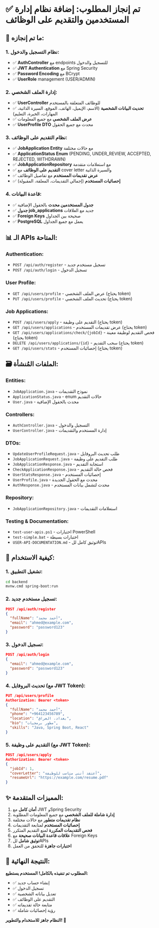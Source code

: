 # ✅ تم إنجاز المطلوب: إضافة نظام إدارة المستخدمين والتقديم على الوظائف

## 🎯 ما تم إنجازه:

### 1. **نظام التسجيل والدخول:**

- ✅ **AuthController** مع endpoints للتسجيل والدخول
- ✅ **JWT Authentication** مع Spring Security
- ✅ **Password Encoding** مع BCrypt
- ✅ **UserRole** management (USER/ADMIN)

### 2. **إدارة الملف الشخصي:**

- ✅ **UserController** للوظائف المتعلقة بالمستخدم
- ✅ **تحديث البيانات الشخصية** (الاسم، الإيميل، الهاتف، الموقع، السيرة الذاتية، المهارات، الخبرة، التعليم)
- ✅ **عرض الملف الشخصي** مع جميع المعلومات
- ✅ **UserProfile DTO** محدث مع جميع الحقول

### 3. **نظام التقديم على الوظائف:**

- ✅ **JobApplication Entity** مع حالات مختلفة
- ✅ **ApplicationStatus Enum** (PENDING, UNDER_REVIEW, ACCEPTED, REJECTED, WITHDRAWN)
- ✅ **JobApplicationRepository** مع استعلامات متقدمة
- ✅ **التقديم على الوظائف** مع cover letter والسيرة الذاتية
- ✅ **عرض تقديمات المستخدم** مع تفاصيل الوظائف
- ✅ **إحصائيات المستخدم** (إجمالي التقديمات، المعلقة، المقبولة)

### 4. **قاعدة البيانات:**

- ✅ **جدول المستخدمين محدث** بالحقول الإضافية
- ✅ **جدول job_applications** جديد مع العلاقات
- ✅ **Foreign Keys** صحيحة بين الجداول
- ✅ **PostgreSQL** يعمل مع جميع الجداول

## 📊 الـ APIs المتاحة:

### Authentication:

- `POST /api/auth/register` - تسجيل مستخدم جديد
- `POST /api/auth/login` - تسجيل الدخول

### User Profile:

- `GET /api/users/profile` - عرض الملف الشخصي (يحتاج token)
- `PUT /api/users/profile` - تحديث الملف الشخصي (يحتاج token)

### Job Applications:

- `POST /api/users/apply` - التقديم على وظيفة (يحتاج token)
- `GET /api/users/applications` - عرض تقديمات المستخدم (يحتاج token)
- `GET /api/users/applications/check/{jobId}` - فحص التقديم لوظيفة معينة (يحتاج token)
- `DELETE /api/users/applications/{id}` - سحب التقديم (يحتاج token)
- `GET /api/users/stats` - إحصائيات المستخدم (يحتاج token)

## 🗃️ الملفات المُنشأة:

### Entities:

- `JobApplication.java` - نموذج التقديمات
- `ApplicationStatus.java` - enum حالات التقديم
- `User.java` - محدث بالحقول الإضافية

### Controllers:

- `AuthController.java` - التسجيل والدخول
- `UserController.java` - إدارة المستخدم والتقديمات

### DTOs:

- `UpdateUserProfileRequest.java` - طلب تحديث البروفايل
- `JobApplicationRequest.java` - طلب التقديم على وظيفة
- `JobApplicationResponse.java` - استجابة التقديم
- `CheckApplicationResponse.java` - فحص حالة التقديم
- `UserStatsResponse.java` - إحصائيات المستخدم
- `UserProfile.java` - محدث مع الحقول الجديدة
- `AuthResponse.java` - محدث لتشمل بيانات المستخدم

### Repository:

- `JobApplicationRepository.java` - استعلامات التقديمات

### Testing & Documentation:

- `test-user-apis.ps1` - اختبارات PowerShell
- `test-simple.bat` - اختبارات بسيطة
- `USER-API-DOCUMENTATION.md` - توثيق كامل للAPIs

## 🚀 كيفية الاستخدام:

### 1. تشغيل التطبيق:

```bash
cd backend
mvnw.cmd spring-boot:run
```

### 2. تسجيل مستخدم جديد:

```json
POST /api/auth/register
{
  "fullName": "أحمد محمد",
  "email": "ahmed@example.com",
  "password": "password123"
}
```

### 3. تسجيل الدخول:

```json
POST /api/auth/login
{
  "email": "ahmed@example.com",
  "password": "password123"
}
```

### 4. تحديث البروفايل (مع JWT Token):

```json
PUT /api/users/profile
Authorization: Bearer <token>
{
  "fullName": "أحمد محمد",
  "phone": "+964123456789",
  "location": "بغداد، العراق",
  "bio": "مطور برمجيات",
  "skills": "Java, Spring Boot, React"
}
```

### 5. التقديم على وظيفة (مع JWT Token):

```json
POST /api/users/apply
Authorization: Bearer <token>
{
  "jobId": 1,
  "coverLetter": "أعتقد أنني مناسب للوظيفة",
  "resumeUrl": "https://example.com/resume.pdf"
}
```

## ✨ المميزات المتقدمة:

1. **أمان كامل** مع JWT وSpring Security
2. **إدارة شاملة للملف الشخصي** مع جميع المعلومات المطلوبة
3. **نظام تقديمات متطور** مع حالات مختلفة
4. **إحصائيات المستخدم** لمتابعة التقديمات
5. **فحص التقديمات المكررة** لمنع التقديم المتكرر
6. **علاقات قاعدة البيانات صحيحة** مع Foreign Keys
7. **توثيق شامل** للAPIs
8. **اختبارات جاهزة** للتحقق من العمل

## 🎊 **النتيجة النهائية:**

**المطلوب تم تنفيذه بالكامل! المستخدم يستطيع:**

- ✅ إنشاء حساب جديد
- ✅ تسجيل الدخول
- ✅ تعديل بياناته الشخصية
- ✅ التقديم على الوظائف
- ✅ متابعة حالة تقديماته
- ✅ رؤية إحصائيات شاملة

**النظام جاهز للاستخدام والتطوير! 🚀**
